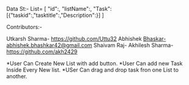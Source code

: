 Data St:- 
List=
[
"id":,
"listName":,
"Task":[{"taskid":,"tasktitle":,"Description":}]
]


Contributors:-

Utkarsh Sharma- https://github.com/Uttu32
Abhishek Bhaskar-abhishek.bhashkar42@gmail.com
Shaivam Raj-
Akhilesh Sharma- https://github.com/akh2429


*User Can Create New List with add button.
*User Can add new Task Inside Every New list.
*USer Can drag and drop task fron one List to another.


